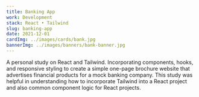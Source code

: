 ```yaml
---
title: Banking App
work: Development
stack: React • Tailwind
slug: banking-app
date: 2021-12-01
cardImg: ../images/cards/bank.jpg
bannerImg: ../images/banners/bank-banner.jpg
---
```


A personal study on React and Tailwind. Incorporating components, hooks, and responsive styling to create a simple one-page brochure website that advertises financial products for a mock banking company. This study was helpful in understanding how to incorporate Tailwind into a React project and also common component logic for React projects.